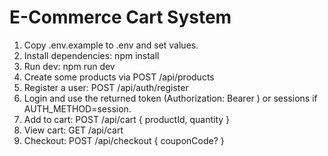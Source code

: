# E-Commerce Cart System

1. Copy .env.example to .env and set values.
2. Install dependencies: npm install
3. Run dev: npm run dev
4. Create some products via POST /api/products
5. Register a user: POST /api/auth/register
6. Login and use the returned token (Authorization: Bearer <token>) or sessions if AUTH_METHOD=session.
7. Add to cart: POST /api/cart { productId, quantity }
8. View cart: GET /api/cart
9. Checkout: POST /api/checkout { couponCode? }
